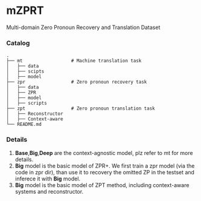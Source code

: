 # mZPRT

Multi-domain Zero Pronoun Recovery and Translation Dataset

### **Catalog** 
    .
    ├── mt                  # Machine translation task
    │   ├── data
    │   ├── scipts
    │   ├── model
    ├── zpr                 # Zero pronoun recovery task
    │   ├── data
    │   ├── ZPR
    │   ├── model
    │   ├── scripts
    ├── zpt                 # Zero pronoun translation task
    │   ├── Reconstructor
    │   ├── Context-aware
    └── README.md



### Details

1. **Base**,**Big**,**Deep** are the context-agnostic model,  plz refer to mt for more details.
2. **Big** model is the basic model of ZPR+. We first train a zpr model (via the code in zpr dir), than use it to recovery the omitted ZP in the testset and inferece it with **Big** model.
3. **Big** model is the basic model of ZPT method, including context-aware systems and reconstructor. 